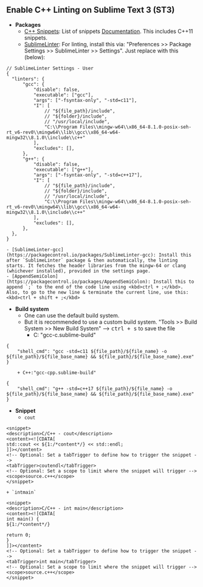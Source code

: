 ## Enable C++ Linting on Sublime Text 3 (ST3)
* __Packages__
	- [C++ Snippets](https://packagecontrol.io/packages/C%2B%2B%20Snippets): List of snippets [Documentation](https://github.com/Rapptz/cpp-sublime-snippet/blob/master/reference.md). This includes C++11 snippets.
	- [SublimeLinter](https://packagecontrol.io/packages/SublimeLinter): For linting, install this via: "Preferences >> Package Settings >> SublimeLinter >> Settings". Just replace with this (below):
``` 
// SublimeLinter Settings - User
{
  "linters": {
      "gcc": {
          "disable": false,
          "executable": ["gcc"],
          "args": ["-fsyntax-only", "-std=c11"],
          "I": [
              // "${file_path}/include",
              // "${folder}/include",
              // "/usr/local/include",
              "C:\\Program Files\\mingw-w64\\x86_64-8.1.0-posix-seh-rt_v6-rev0\\mingw64\\lib\\gcc\\x86_64-w64-mingw32\\8.1.0\\include\\c++"
          ],
          "excludes": [],
      },
      "g++": {
          "disable": false,
          "executable": ["g++"],
          "args": ["-fsyntax-only", "-std=c++17"],
          "I": [
              // "${file_path}/include",
              // "${folder}/include",
              // "/usr/local/include",
              "C:\\Program Files\\mingw-w64\\x86_64-8.1.0-posix-seh-rt_v6-rev0\\mingw64\\lib\\gcc\\x86_64-w64-mingw32\\8.1.0\\include\\c++"
          ],
          "excludes": [],
      },
  },
}
```
	- [SublimeLinter-gcc](https://packagecontrol.io/packages/SublimeLinter-gcc): Install this after `SublimeLinter` package & then automatically, the linting starts. It fetches the header libraries from the mingw-64 or clang (whichever installed), provided in the settings page.
	- [Append​Semi​Colon](https://packagecontrol.io/packages/AppendSemiColon): Install this to append `;` to the end of the code line using <kbd>ctrl + ;</kbd>. Also, to go to the new line & terminate the current line, use this: <kbd>ctrl + shift + ;</kbd> 
* __Build system__
	- One can use the default build system.
	- But it is recommended to use a custom build system. "Tools >> Build System >> New Build System" --> <kbd>ctrl + s</kbd> to save the file
		+ C: "gcc-c.sublime-build"
```
{
	"shell_cmd": "gcc -std=c11 ${file_path}/${file_name} -o ${file_path}/${file_base_name} && ${file_path}/${file_base_name}.exe"
}			
```
		+ C++:"gcc-cpp.sublime-build"
```
{
	"shell_cmd": "g++ -std=c++17 ${file_path}/${file_name} -o ${file_path}/${file_base_name} && ${file_path}/${file_base_name}.exe"
}
```
* __Snippet__
	+ `cout`
```
<snippet>
<description>C/C++ - cout</description>
<content><![CDATA[
std::cout << ${1:/*content*/} << std::endl;
]]></content>
<!-- Optional: Set a tabTrigger to define how to trigger the snippet -->
<tabTrigger>coutendl</tabTrigger>
<!-- Optional: Set a scope to limit where the snippet will trigger -->
<scope>source.c++</scope>
</snippet>		
```
	+ `intmain`
```
<snippet>
<description>C/C++ - int main</description>
<content><![CDATA[
int main() {
${1:/*content*/}

return 0;
}
]]></content>
<!-- Optional: Set a tabTrigger to define how to trigger the snippet -->
<tabTrigger>int main</tabTrigger>
<!-- Optional: Set a scope to limit where the snippet will trigger -->
<scope>source.c++</scope>
</snippet>
```